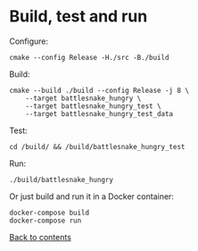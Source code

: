 # Build, test and run

Configure:
```
cmake --config Release -H./src -B./build
```

Build:
```
cmake --build ./build --config Release -j 8 \
    --target battlesnake_hungry \
    --target battlesnake_hungry_test \
    --target battlesnake_hungry_test_data
```

Test:
```
cd /build/ && /build/battlesnake_hungry_test
```
Run:
```
./build/battlesnake_hungry
```

Or just build and run it in a Docker container:

```
docker-compose build
docker-compose run
```

[Back to contents](../README.md#contents)
